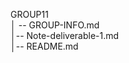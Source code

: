 GROUP11<br>
│ --       GROUP-INFO.md<br>
│--       Note-deliverable-1.md<br>
│--       README.md<br>
